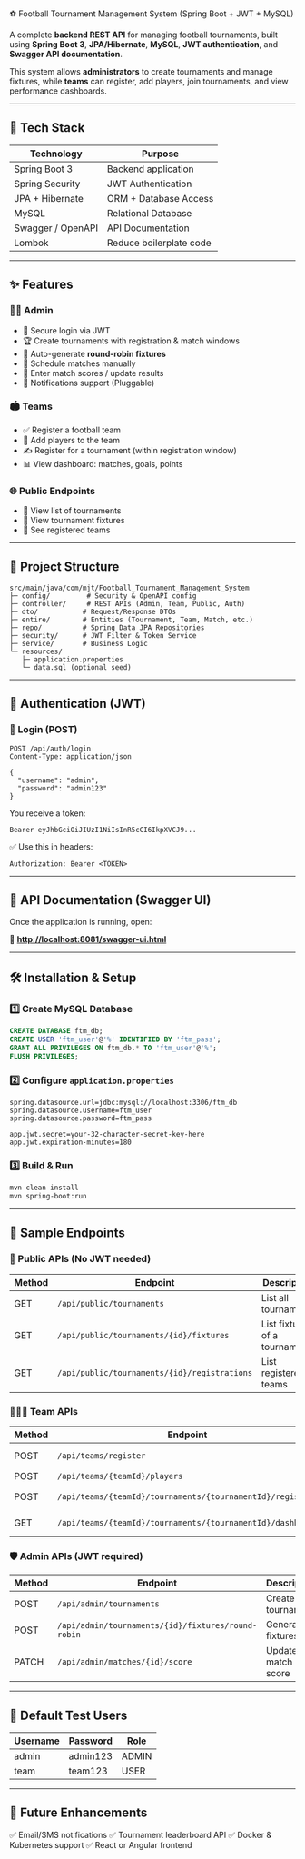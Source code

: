 ⚽ Football Tournament Management System (Spring Boot + JWT + MySQL)

A complete **backend REST API** for managing football tournaments, built using **Spring Boot 3**, **JPA/Hibernate**, **MySQL**, **JWT authentication**, and **Swagger API documentation**.

This system allows **administrators** to create tournaments and manage fixtures, while **teams** can register, add players, join tournaments, and view performance dashboards.

---

## 🚀 Tech Stack

| Technology        | Purpose                 |
| ----------------- | ----------------------- |
| Spring Boot 3     | Backend application     |
| Spring Security   | JWT Authentication      |
| JPA + Hibernate   | ORM + Database Access   |
| MySQL             | Relational Database     |
| Swagger / OpenAPI | API Documentation       |
| Lombok            | Reduce boilerplate code |

---

## ✨ Features

### 👨‍💼 Admin

* 🔐 Secure login via JWT
* 🏆 Create tournaments with registration & match windows
* 🧮 Auto-generate **round-robin fixtures**
* 📅 Schedule matches manually
* 📝 Enter match scores / update results
* 🔔 Notifications support (Pluggable)

### 🏟️ Teams

* ✅ Register a football team
* 👥 Add players to the team
* ✍ Register for a tournament (within registration window)
* 📊 View dashboard: matches, goals, points

### 🌐 Public Endpoints

* 📃 View list of tournaments
* 📅 View tournament fixtures
* 📌 See registered teams

---

## 📂 Project Structure

```
src/main/java/com/mjt/Football_Tournament_Management_System
├─ config/         # Security & OpenAPI config
├─ controller/     # REST APIs (Admin, Team, Public, Auth)
├─ dto/           # Request/Response DTOs
├─ entire/        # Entities (Tournament, Team, Match, etc.)
├─ repo/          # Spring Data JPA Repositories
├─ security/      # JWT Filter & Token Service
├─ service/       # Business Logic
└─ resources/
   ├─ application.properties
   └─ data.sql (optional seed)
```

---

## 🔐 Authentication (JWT)

### 🔑 Login (POST)

```
POST /api/auth/login
Content-Type: application/json

{
  "username": "admin",
  "password": "admin123"
}
```

You receive a token:

```
Bearer eyJhbGciOiJIUzI1NiIsInR5cCI6IkpXVCJ9...
```

✅ Use this in headers:

```
Authorization: Bearer <TOKEN>
```

---

## 📘 API Documentation (Swagger UI)

Once the application is running, open:

🔗 **[http://localhost:8081/swagger-ui.html](http://localhost:8081/swagger-ui.html)**

---

## 🛠 Installation & Setup

### 1️⃣ Create MySQL Database

```sql
CREATE DATABASE ftm_db;
CREATE USER 'ftm_user'@'%' IDENTIFIED BY 'ftm_pass';
GRANT ALL PRIVILEGES ON ftm_db.* TO 'ftm_user'@'%';
FLUSH PRIVILEGES;
```

### 2️⃣ Configure `application.properties`

```properties
spring.datasource.url=jdbc:mysql://localhost:3306/ftm_db
spring.datasource.username=ftm_user
spring.datasource.password=ftm_pass

app.jwt.secret=your-32-character-secret-key-here
app.jwt.expiration-minutes=180
```

### 3️⃣ Build & Run

```bash
mvn clean install
mvn spring-boot:run
```

---

## 🧪 Sample Endpoints

### 📂 Public APIs (No JWT needed)

| Method | Endpoint                                     | Description                   |
| ------ | -------------------------------------------- | ----------------------------- |
| GET    | `/api/public/tournaments`                    | List all tournaments          |
| GET    | `/api/public/tournaments/{id}/fixtures`      | List fixtures of a tournament |
| GET    | `/api/public/tournaments/{id}/registrations` | List registered teams         |

### 🧑‍🤝‍🧑 Team APIs

| Method | Endpoint                                                   | Description      |
| ------ | ---------------------------------------------------------- | ---------------- |
| POST   | `/api/teams/register`                                      | Register a team  |
| POST   | `/api/teams/{teamId}/players`                              | Add players      |
| POST   | `/api/teams/{teamId}/tournaments/{tournamentId}/register`  | Join tournament  |
| GET    | `/api/teams/{teamId}/tournaments/{tournamentId}/dashboard` | Team performance |

### 🛡 Admin APIs (JWT required)

| Method | Endpoint                                           | Description         |
| ------ | -------------------------------------------------- | ------------------- |
| POST   | `/api/admin/tournaments`                           | Create a tournament |
| POST   | `/api/admin/tournaments/{id}/fixtures/round-robin` | Generate fixtures   |
| PATCH  | `/api/admin/matches/{id}/score`                    | Update match score  |

---

## 🤖 Default Test Users

| Username | Password | Role  |
| -------- | -------- | ----- |
| admin    | admin123 | ADMIN |
| team     | team123  | USER  |

---

## 📌 Future Enhancements

✅ Email/SMS notifications
✅ Tournament leaderboard API
✅ Docker & Kubernetes support
✅ React or Angular frontend
